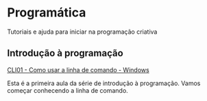 # Programática
Tutoriais e ajuda para iniciar na programação criativa

## Introdução à programação

[CLI01 - Como usar a linha de comando - Windows](/_posts/CLI01-Como_usar_a_linha_de_comando_Windows.md)

Esta é a primeira aula da série de introdução à programação. Vamos começar conhecendo a linha de comando.